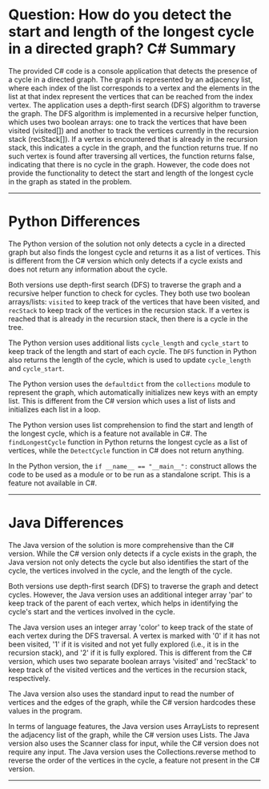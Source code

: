 # Question: How do you detect the start and length of the longest cycle in a directed graph? C# Summary

The provided C# code is a console application that detects the presence of a cycle in a directed graph. The graph is represented by an adjacency list, where each index of the list corresponds to a vertex and the elements in the list at that index represent the vertices that can be reached from the index vertex. The application uses a depth-first search (DFS) algorithm to traverse the graph. The DFS algorithm is implemented in a recursive helper function, which uses two boolean arrays: one to track the vertices that have been visited (visited[]) and another to track the vertices currently in the recursion stack (recStack[]). If a vertex is encountered that is already in the recursion stack, this indicates a cycle in the graph, and the function returns true. If no such vertex is found after traversing all vertices, the function returns false, indicating that there is no cycle in the graph. However, the code does not provide the functionality to detect the start and length of the longest cycle in the graph as stated in the problem.

---

# Python Differences

The Python version of the solution not only detects a cycle in a directed graph but also finds the longest cycle and returns it as a list of vertices. This is different from the C# version which only detects if a cycle exists and does not return any information about the cycle.

Both versions use depth-first search (DFS) to traverse the graph and a recursive helper function to check for cycles. They both use two boolean arrays/lists: `visited` to keep track of the vertices that have been visited, and `recStack` to keep track of the vertices in the recursion stack. If a vertex is reached that is already in the recursion stack, then there is a cycle in the tree.

The Python version uses additional lists `cycle_length` and `cycle_start` to keep track of the length and start of each cycle. The `DFS` function in Python also returns the length of the cycle, which is used to update `cycle_length` and `cycle_start`.

The Python version uses the `defaultdict` from the `collections` module to represent the graph, which automatically initializes new keys with an empty list. This is different from the C# version which uses a list of lists and initializes each list in a loop.

The Python version uses list comprehension to find the start and length of the longest cycle, which is a feature not available in C#. The `findLongestCycle` function in Python returns the longest cycle as a list of vertices, while the `DetectCycle` function in C# does not return anything.

In the Python version, the `if __name__ == "__main__":` construct allows the code to be used as a module or to be run as a standalone script. This is a feature not available in C#.

---

# Java Differences

The Java version of the solution is more comprehensive than the C# version. While the C# version only detects if a cycle exists in the graph, the Java version not only detects the cycle but also identifies the start of the cycle, the vertices involved in the cycle, and the length of the cycle.

Both versions use depth-first search (DFS) to traverse the graph and detect cycles. However, the Java version uses an additional integer array 'par' to keep track of the parent of each vertex, which helps in identifying the cycle's start and the vertices involved in the cycle.

The Java version uses an integer array 'color' to keep track of the state of each vertex during the DFS traversal. A vertex is marked with '0' if it has not been visited, '1' if it is visited and not yet fully explored (i.e., it is in the recursion stack), and '2' if it is fully explored. This is different from the C# version, which uses two separate boolean arrays 'visited' and 'recStack' to keep track of the visited vertices and the vertices in the recursion stack, respectively.

The Java version also uses the standard input to read the number of vertices and the edges of the graph, while the C# version hardcodes these values in the program.

In terms of language features, the Java version uses ArrayLists to represent the adjacency list of the graph, while the C# version uses Lists. The Java version also uses the Scanner class for input, while the C# version does not require any input. The Java version uses the Collections.reverse method to reverse the order of the vertices in the cycle, a feature not present in the C# version.

---
